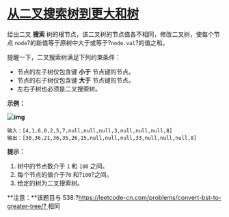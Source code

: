 # [从二叉搜索树到更大和树](https://leetcode-cn.com/problems/binary-search-tree-to-greater-sum-tree/)

给出二叉 **搜索** 树的根节点，该二叉树的节点值各不相同，修改二叉树，使每个节点 `node`?的新值等于原树中大于或等于?`node.val`?的值之和。

提醒一下，二叉搜索树满足下列约束条件：

- 节点的左子树仅包含键 **小于** 节点键的节点。
- 节点的右子树仅包含键 **大于** 节点键的节点。
- 左右子树也必须是二叉搜索树。



**示例：**

**![img](https://i.loli.net/2020/09/21/kAlaWEX195swHRz.png)**

```
输入：[4,1,6,0,2,5,7,null,null,null,3,null,null,null,8]
输出：[30,36,21,36,35,26,15,null,null,null,33,null,null,null,8]
```



**提示：**

1. 树中的节点数介于 `1` 和 `100` 之间。
2. 每个节点的值介于?`0` 和?`100`?之间。
3. 给定的树为二叉搜索树。



**注意：**该题目与 538:?[https://leetcode-cn.com/problems/convert-bst-to-greater-tree/? ](https://leetcode-cn.com/problems/convert-bst-to-greater-tree/)相同